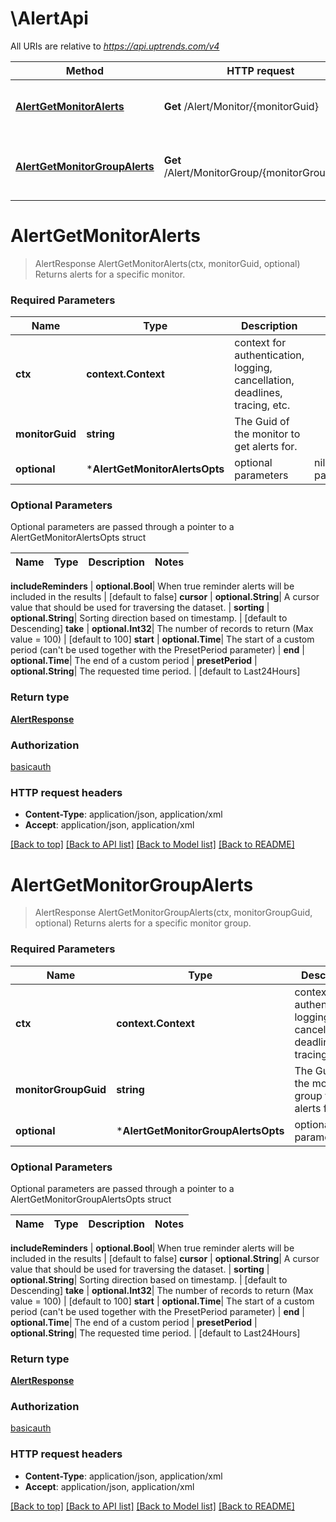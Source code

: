 # \AlertApi

All URIs are relative to *https://api.uptrends.com/v4*

Method | HTTP request | Description
------------- | ------------- | -------------
[**AlertGetMonitorAlerts**](AlertApi.md#AlertGetMonitorAlerts) | **Get** /Alert/Monitor/{monitorGuid} | Returns alerts for a specific monitor.
[**AlertGetMonitorGroupAlerts**](AlertApi.md#AlertGetMonitorGroupAlerts) | **Get** /Alert/MonitorGroup/{monitorGroupGuid} | Returns alerts for a specific monitor group.


# **AlertGetMonitorAlerts**
> AlertResponse AlertGetMonitorAlerts(ctx, monitorGuid, optional)
Returns alerts for a specific monitor.

### Required Parameters

Name | Type | Description  | Notes
------------- | ------------- | ------------- | -------------
 **ctx** | **context.Context** | context for authentication, logging, cancellation, deadlines, tracing, etc.
  **monitorGuid** | **string**| The Guid of the monitor to get alerts for. | 
 **optional** | ***AlertGetMonitorAlertsOpts** | optional parameters | nil if no parameters

### Optional Parameters
Optional parameters are passed through a pointer to a AlertGetMonitorAlertsOpts struct

Name | Type | Description  | Notes
------------- | ------------- | ------------- | -------------

 **includeReminders** | **optional.Bool**| When true reminder alerts will be included in the results | [default to false]
 **cursor** | **optional.String**| A cursor value that should be used for traversing the dataset. | 
 **sorting** | **optional.String**| Sorting direction based on timestamp. | [default to Descending]
 **take** | **optional.Int32**| The number of records to return (Max value &#x3D; 100) | [default to 100]
 **start** | **optional.Time**| The start of a custom period (can&#39;t be used together with the PresetPeriod parameter) | 
 **end** | **optional.Time**| The end of a custom period | 
 **presetPeriod** | **optional.String**| The requested time period. | [default to Last24Hours]

### Return type

[**AlertResponse**](AlertResponse.md)

### Authorization

[basicauth](../README.md#basicauth)

### HTTP request headers

 - **Content-Type**: application/json, application/xml
 - **Accept**: application/json, application/xml

[[Back to top]](#) [[Back to API list]](../README.md#documentation-for-api-endpoints) [[Back to Model list]](../README.md#documentation-for-models) [[Back to README]](../README.md)

# **AlertGetMonitorGroupAlerts**
> AlertResponse AlertGetMonitorGroupAlerts(ctx, monitorGroupGuid, optional)
Returns alerts for a specific monitor group.

### Required Parameters

Name | Type | Description  | Notes
------------- | ------------- | ------------- | -------------
 **ctx** | **context.Context** | context for authentication, logging, cancellation, deadlines, tracing, etc.
  **monitorGroupGuid** | **string**| The Guid of the monitor group to get alerts for. | 
 **optional** | ***AlertGetMonitorGroupAlertsOpts** | optional parameters | nil if no parameters

### Optional Parameters
Optional parameters are passed through a pointer to a AlertGetMonitorGroupAlertsOpts struct

Name | Type | Description  | Notes
------------- | ------------- | ------------- | -------------

 **includeReminders** | **optional.Bool**| When true reminder alerts will be included in the results | [default to false]
 **cursor** | **optional.String**| A cursor value that should be used for traversing the dataset. | 
 **sorting** | **optional.String**| Sorting direction based on timestamp. | [default to Descending]
 **take** | **optional.Int32**| The number of records to return (Max value &#x3D; 100) | [default to 100]
 **start** | **optional.Time**| The start of a custom period (can&#39;t be used together with the PresetPeriod parameter) | 
 **end** | **optional.Time**| The end of a custom period | 
 **presetPeriod** | **optional.String**| The requested time period. | [default to Last24Hours]

### Return type

[**AlertResponse**](AlertResponse.md)

### Authorization

[basicauth](../README.md#basicauth)

### HTTP request headers

 - **Content-Type**: application/json, application/xml
 - **Accept**: application/json, application/xml

[[Back to top]](#) [[Back to API list]](../README.md#documentation-for-api-endpoints) [[Back to Model list]](../README.md#documentation-for-models) [[Back to README]](../README.md)

